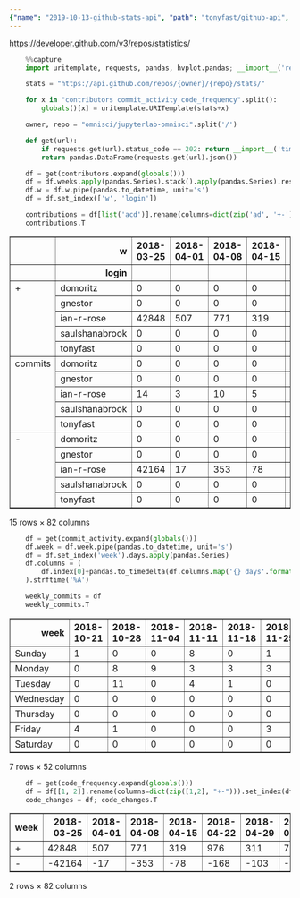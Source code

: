 ```yaml
---
{"name": "2019-10-13-github-stats-api", "path": "tonyfast/github-api", "modified_date": "November 14, 2019"}
---
```

https://developer.github.com/v3/repos/statistics/


```python
    %%capture
    import uritemplate, requests, pandas, hvplot.pandas; __import__('requests_cache').install_cache('stats')
```


```python
    stats = "https://api.github.com/repos/{owner}/{repo}/stats/"
```


```python
    for x in "contributors commit_activity code_frequency".split():
        globals()[x] = uritemplate.URITemplate(stats+x)
```


```python
    owner, repo = "omnisci/jupyterlab-omnisci".split('/')
```


```python
    def get(url):
        if requests.get(url).status_code == 202: return __import__('time').sleep(1) or get(url)
        return pandas.DataFrame(requests.get(url).json())
```


```python
    df = get(contributors.expand(globals()))
    df = df.weeks.apply(pandas.Series).stack().apply(pandas.Series).reset_index(-1, drop=True).join(df.author.apply(pandas.Series))
    df.w = df.w.pipe(pandas.to_datetime, unit='s')
    df = df.set_index(['w', 'login'])

    contributions = df[list('acd')].rename(columns=dict(zip('ad', '+-'), c='commits')).unstack('login')
    contributions.T
```




<div>
<style scoped>
    .dataframe tbody tr th:only-of-type {
        vertical-align: middle;
    }

    .dataframe tbody tr th {
        vertical-align: top;
    }

    .dataframe thead th {
        text-align: right;
    }
</style>
<table border="1" class="dataframe">
  <thead>
    <tr style="text-align: right;">
      <th></th>
      <th>w</th>
      <th>2018-03-25</th>
      <th>2018-04-01</th>
      <th>2018-04-08</th>
      <th>2018-04-15</th>
      <th>2018-04-22</th>
      <th>2018-04-29</th>
      <th>2018-05-06</th>
      <th>2018-05-13</th>
      <th>2018-05-20</th>
      <th>2018-05-27</th>
      <th>...</th>
      <th>2019-08-11</th>
      <th>2019-08-18</th>
      <th>2019-08-25</th>
      <th>2019-09-01</th>
      <th>2019-09-08</th>
      <th>2019-09-15</th>
      <th>2019-09-22</th>
      <th>2019-09-29</th>
      <th>2019-10-06</th>
      <th>2019-10-13</th>
    </tr>
    <tr>
      <th></th>
      <th>login</th>
      <th></th>
      <th></th>
      <th></th>
      <th></th>
      <th></th>
      <th></th>
      <th></th>
      <th></th>
      <th></th>
      <th></th>
      <th></th>
      <th></th>
      <th></th>
      <th></th>
      <th></th>
      <th></th>
      <th></th>
      <th></th>
      <th></th>
      <th></th>
      <th></th>
    </tr>
  </thead>
  <tbody>
    <tr>
      <td rowspan="5" valign="top">+</td>
      <td>domoritz</td>
      <td>0</td>
      <td>0</td>
      <td>0</td>
      <td>0</td>
      <td>0</td>
      <td>0</td>
      <td>0</td>
      <td>0</td>
      <td>0</td>
      <td>0</td>
      <td>...</td>
      <td>0</td>
      <td>0</td>
      <td>0</td>
      <td>0</td>
      <td>0</td>
      <td>0</td>
      <td>0</td>
      <td>0</td>
      <td>0</td>
      <td>0</td>
    </tr>
    <tr>
      <td>gnestor</td>
      <td>0</td>
      <td>0</td>
      <td>0</td>
      <td>0</td>
      <td>0</td>
      <td>0</td>
      <td>0</td>
      <td>0</td>
      <td>0</td>
      <td>0</td>
      <td>...</td>
      <td>0</td>
      <td>0</td>
      <td>0</td>
      <td>0</td>
      <td>0</td>
      <td>0</td>
      <td>0</td>
      <td>0</td>
      <td>0</td>
      <td>0</td>
    </tr>
    <tr>
      <td>ian-r-rose</td>
      <td>42848</td>
      <td>507</td>
      <td>771</td>
      <td>319</td>
      <td>551</td>
      <td>311</td>
      <td>0</td>
      <td>0</td>
      <td>0</td>
      <td>0</td>
      <td>...</td>
      <td>0</td>
      <td>0</td>
      <td>656</td>
      <td>149</td>
      <td>0</td>
      <td>0</td>
      <td>0</td>
      <td>0</td>
      <td>0</td>
      <td>0</td>
    </tr>
    <tr>
      <td>saulshanabrook</td>
      <td>0</td>
      <td>0</td>
      <td>0</td>
      <td>0</td>
      <td>410</td>
      <td>0</td>
      <td>70</td>
      <td>456</td>
      <td>28</td>
      <td>225</td>
      <td>...</td>
      <td>1671</td>
      <td>0</td>
      <td>0</td>
      <td>0</td>
      <td>0</td>
      <td>0</td>
      <td>0</td>
      <td>0</td>
      <td>0</td>
      <td>0</td>
    </tr>
    <tr>
      <td>tonyfast</td>
      <td>0</td>
      <td>0</td>
      <td>0</td>
      <td>0</td>
      <td>15</td>
      <td>0</td>
      <td>0</td>
      <td>0</td>
      <td>0</td>
      <td>0</td>
      <td>...</td>
      <td>0</td>
      <td>0</td>
      <td>0</td>
      <td>0</td>
      <td>0</td>
      <td>0</td>
      <td>0</td>
      <td>0</td>
      <td>0</td>
      <td>0</td>
    </tr>
    <tr>
      <td rowspan="5" valign="top">commits</td>
      <td>domoritz</td>
      <td>0</td>
      <td>0</td>
      <td>0</td>
      <td>0</td>
      <td>0</td>
      <td>0</td>
      <td>0</td>
      <td>0</td>
      <td>0</td>
      <td>0</td>
      <td>...</td>
      <td>0</td>
      <td>0</td>
      <td>0</td>
      <td>0</td>
      <td>0</td>
      <td>0</td>
      <td>0</td>
      <td>0</td>
      <td>0</td>
      <td>0</td>
    </tr>
    <tr>
      <td>gnestor</td>
      <td>0</td>
      <td>0</td>
      <td>0</td>
      <td>0</td>
      <td>0</td>
      <td>0</td>
      <td>0</td>
      <td>0</td>
      <td>0</td>
      <td>0</td>
      <td>...</td>
      <td>0</td>
      <td>0</td>
      <td>0</td>
      <td>0</td>
      <td>0</td>
      <td>0</td>
      <td>0</td>
      <td>0</td>
      <td>0</td>
      <td>0</td>
    </tr>
    <tr>
      <td>ian-r-rose</td>
      <td>14</td>
      <td>3</td>
      <td>10</td>
      <td>5</td>
      <td>8</td>
      <td>9</td>
      <td>0</td>
      <td>0</td>
      <td>0</td>
      <td>0</td>
      <td>...</td>
      <td>0</td>
      <td>0</td>
      <td>5</td>
      <td>4</td>
      <td>0</td>
      <td>0</td>
      <td>0</td>
      <td>0</td>
      <td>0</td>
      <td>0</td>
    </tr>
    <tr>
      <td>saulshanabrook</td>
      <td>0</td>
      <td>0</td>
      <td>0</td>
      <td>0</td>
      <td>8</td>
      <td>0</td>
      <td>1</td>
      <td>3</td>
      <td>2</td>
      <td>7</td>
      <td>...</td>
      <td>10</td>
      <td>0</td>
      <td>0</td>
      <td>0</td>
      <td>0</td>
      <td>0</td>
      <td>0</td>
      <td>0</td>
      <td>0</td>
      <td>0</td>
    </tr>
    <tr>
      <td>tonyfast</td>
      <td>0</td>
      <td>0</td>
      <td>0</td>
      <td>0</td>
      <td>1</td>
      <td>0</td>
      <td>0</td>
      <td>0</td>
      <td>0</td>
      <td>0</td>
      <td>...</td>
      <td>0</td>
      <td>0</td>
      <td>0</td>
      <td>0</td>
      <td>0</td>
      <td>0</td>
      <td>0</td>
      <td>0</td>
      <td>0</td>
      <td>0</td>
    </tr>
    <tr>
      <td rowspan="5" valign="top">-</td>
      <td>domoritz</td>
      <td>0</td>
      <td>0</td>
      <td>0</td>
      <td>0</td>
      <td>0</td>
      <td>0</td>
      <td>0</td>
      <td>0</td>
      <td>0</td>
      <td>0</td>
      <td>...</td>
      <td>0</td>
      <td>0</td>
      <td>0</td>
      <td>0</td>
      <td>0</td>
      <td>0</td>
      <td>0</td>
      <td>0</td>
      <td>0</td>
      <td>0</td>
    </tr>
    <tr>
      <td>gnestor</td>
      <td>0</td>
      <td>0</td>
      <td>0</td>
      <td>0</td>
      <td>0</td>
      <td>0</td>
      <td>0</td>
      <td>0</td>
      <td>0</td>
      <td>0</td>
      <td>...</td>
      <td>0</td>
      <td>0</td>
      <td>0</td>
      <td>0</td>
      <td>0</td>
      <td>0</td>
      <td>0</td>
      <td>0</td>
      <td>0</td>
      <td>0</td>
    </tr>
    <tr>
      <td>ian-r-rose</td>
      <td>42164</td>
      <td>17</td>
      <td>353</td>
      <td>78</td>
      <td>111</td>
      <td>103</td>
      <td>0</td>
      <td>0</td>
      <td>0</td>
      <td>0</td>
      <td>...</td>
      <td>0</td>
      <td>0</td>
      <td>1814</td>
      <td>73</td>
      <td>0</td>
      <td>0</td>
      <td>0</td>
      <td>0</td>
      <td>0</td>
      <td>0</td>
    </tr>
    <tr>
      <td>saulshanabrook</td>
      <td>0</td>
      <td>0</td>
      <td>0</td>
      <td>0</td>
      <td>56</td>
      <td>0</td>
      <td>33</td>
      <td>127</td>
      <td>28</td>
      <td>12</td>
      <td>...</td>
      <td>4720</td>
      <td>0</td>
      <td>0</td>
      <td>0</td>
      <td>0</td>
      <td>0</td>
      <td>0</td>
      <td>0</td>
      <td>0</td>
      <td>0</td>
    </tr>
    <tr>
      <td>tonyfast</td>
      <td>0</td>
      <td>0</td>
      <td>0</td>
      <td>0</td>
      <td>1</td>
      <td>0</td>
      <td>0</td>
      <td>0</td>
      <td>0</td>
      <td>0</td>
      <td>...</td>
      <td>0</td>
      <td>0</td>
      <td>0</td>
      <td>0</td>
      <td>0</td>
      <td>0</td>
      <td>0</td>
      <td>0</td>
      <td>0</td>
      <td>0</td>
    </tr>
  </tbody>
</table>
<p>15 rows × 82 columns</p>
</div>




```python
    df = get(commit_activity.expand(globals()))
    df.week = df.week.pipe(pandas.to_datetime, unit='s')
    df = df.set_index('week').days.apply(pandas.Series)
    df.columns = (
        df.index[0]+pandas.to_timedelta(df.columns.map('{} days'.format))
    ).strftime('%A')

    weekly_commits = df
    weekly_commits.T
```




<div>
<style scoped>
    .dataframe tbody tr th:only-of-type {
        vertical-align: middle;
    }

    .dataframe tbody tr th {
        vertical-align: top;
    }

    .dataframe thead th {
        text-align: right;
    }
</style>
<table border="1" class="dataframe">
  <thead>
    <tr style="text-align: right;">
      <th>week</th>
      <th>2018-10-21</th>
      <th>2018-10-28</th>
      <th>2018-11-04</th>
      <th>2018-11-11</th>
      <th>2018-11-18</th>
      <th>2018-11-25</th>
      <th>2018-12-02</th>
      <th>2018-12-09</th>
      <th>2018-12-16</th>
      <th>2018-12-23</th>
      <th>...</th>
      <th>2019-08-11</th>
      <th>2019-08-18</th>
      <th>2019-08-25</th>
      <th>2019-09-01</th>
      <th>2019-09-08</th>
      <th>2019-09-15</th>
      <th>2019-09-22</th>
      <th>2019-09-29</th>
      <th>2019-10-06</th>
      <th>2019-10-13</th>
    </tr>
  </thead>
  <tbody>
    <tr>
      <td>Sunday</td>
      <td>1</td>
      <td>0</td>
      <td>0</td>
      <td>8</td>
      <td>0</td>
      <td>1</td>
      <td>0</td>
      <td>0</td>
      <td>0</td>
      <td>0</td>
      <td>...</td>
      <td>0</td>
      <td>0</td>
      <td>0</td>
      <td>0</td>
      <td>0</td>
      <td>0</td>
      <td>0</td>
      <td>0</td>
      <td>0</td>
      <td>0</td>
    </tr>
    <tr>
      <td>Monday</td>
      <td>0</td>
      <td>8</td>
      <td>9</td>
      <td>3</td>
      <td>3</td>
      <td>3</td>
      <td>1</td>
      <td>0</td>
      <td>13</td>
      <td>0</td>
      <td>...</td>
      <td>9</td>
      <td>0</td>
      <td>0</td>
      <td>0</td>
      <td>0</td>
      <td>0</td>
      <td>0</td>
      <td>0</td>
      <td>0</td>
      <td>0</td>
    </tr>
    <tr>
      <td>Tuesday</td>
      <td>0</td>
      <td>11</td>
      <td>0</td>
      <td>4</td>
      <td>1</td>
      <td>0</td>
      <td>0</td>
      <td>0</td>
      <td>0</td>
      <td>0</td>
      <td>...</td>
      <td>1</td>
      <td>0</td>
      <td>0</td>
      <td>0</td>
      <td>0</td>
      <td>0</td>
      <td>0</td>
      <td>0</td>
      <td>0</td>
      <td>0</td>
    </tr>
    <tr>
      <td>Wednesday</td>
      <td>0</td>
      <td>0</td>
      <td>0</td>
      <td>0</td>
      <td>0</td>
      <td>0</td>
      <td>0</td>
      <td>2</td>
      <td>0</td>
      <td>1</td>
      <td>...</td>
      <td>0</td>
      <td>0</td>
      <td>0</td>
      <td>0</td>
      <td>0</td>
      <td>0</td>
      <td>0</td>
      <td>0</td>
      <td>0</td>
      <td>0</td>
    </tr>
    <tr>
      <td>Thursday</td>
      <td>0</td>
      <td>0</td>
      <td>0</td>
      <td>0</td>
      <td>0</td>
      <td>0</td>
      <td>0</td>
      <td>0</td>
      <td>0</td>
      <td>7</td>
      <td>...</td>
      <td>0</td>
      <td>0</td>
      <td>2</td>
      <td>0</td>
      <td>0</td>
      <td>0</td>
      <td>0</td>
      <td>0</td>
      <td>0</td>
      <td>0</td>
    </tr>
    <tr>
      <td>Friday</td>
      <td>4</td>
      <td>1</td>
      <td>0</td>
      <td>0</td>
      <td>0</td>
      <td>3</td>
      <td>0</td>
      <td>0</td>
      <td>0</td>
      <td>0</td>
      <td>...</td>
      <td>0</td>
      <td>0</td>
      <td>3</td>
      <td>4</td>
      <td>0</td>
      <td>0</td>
      <td>0</td>
      <td>0</td>
      <td>0</td>
      <td>0</td>
    </tr>
    <tr>
      <td>Saturday</td>
      <td>0</td>
      <td>0</td>
      <td>0</td>
      <td>0</td>
      <td>0</td>
      <td>0</td>
      <td>0</td>
      <td>0</td>
      <td>0</td>
      <td>0</td>
      <td>...</td>
      <td>0</td>
      <td>0</td>
      <td>0</td>
      <td>0</td>
      <td>0</td>
      <td>0</td>
      <td>0</td>
      <td>0</td>
      <td>0</td>
      <td>0</td>
    </tr>
  </tbody>
</table>
<p>7 rows × 52 columns</p>
</div>




```python
    df = get(code_frequency.expand(globals()))
    df = df[[1, 2]].rename(columns=dict(zip([1,2], "+-"))).set_index(df[0].pipe(pandas.to_datetime, unit='s').rename('week'))
    code_changes = df; code_changes.T
```




<div>
<style scoped>
    .dataframe tbody tr th:only-of-type {
        vertical-align: middle;
    }

    .dataframe tbody tr th {
        vertical-align: top;
    }

    .dataframe thead th {
        text-align: right;
    }
</style>
<table border="1" class="dataframe">
  <thead>
    <tr style="text-align: right;">
      <th>week</th>
      <th>2018-03-25</th>
      <th>2018-04-01</th>
      <th>2018-04-08</th>
      <th>2018-04-15</th>
      <th>2018-04-22</th>
      <th>2018-04-29</th>
      <th>2018-05-06</th>
      <th>2018-05-13</th>
      <th>2018-05-20</th>
      <th>2018-05-27</th>
      <th>...</th>
      <th>2019-08-11</th>
      <th>2019-08-18</th>
      <th>2019-08-25</th>
      <th>2019-09-01</th>
      <th>2019-09-08</th>
      <th>2019-09-15</th>
      <th>2019-09-22</th>
      <th>2019-09-29</th>
      <th>2019-10-06</th>
      <th>2019-10-13</th>
    </tr>
  </thead>
  <tbody>
    <tr>
      <td>+</td>
      <td>42848</td>
      <td>507</td>
      <td>771</td>
      <td>319</td>
      <td>976</td>
      <td>311</td>
      <td>70</td>
      <td>456</td>
      <td>28</td>
      <td>225</td>
      <td>...</td>
      <td>1671</td>
      <td>0</td>
      <td>656</td>
      <td>149</td>
      <td>0</td>
      <td>0</td>
      <td>0</td>
      <td>0</td>
      <td>0</td>
      <td>0</td>
    </tr>
    <tr>
      <td>-</td>
      <td>-42164</td>
      <td>-17</td>
      <td>-353</td>
      <td>-78</td>
      <td>-168</td>
      <td>-103</td>
      <td>-33</td>
      <td>-127</td>
      <td>-28</td>
      <td>-12</td>
      <td>...</td>
      <td>-4720</td>
      <td>0</td>
      <td>-1814</td>
      <td>-73</td>
      <td>0</td>
      <td>0</td>
      <td>0</td>
      <td>0</td>
      <td>0</td>
      <td>0</td>
    </tr>
  </tbody>
</table>
<p>2 rows × 82 columns</p>
</div>


